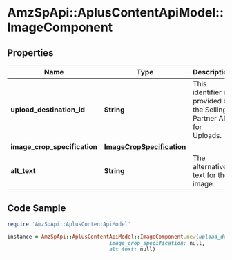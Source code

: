 # AmzSpApi::AplusContentApiModel::ImageComponent

## Properties

Name | Type | Description | Notes
------------ | ------------- | ------------- | -------------
**upload_destination_id** | **String** | This identifier is provided by the Selling Partner API for Uploads. | 
**image_crop_specification** | [**ImageCropSpecification**](ImageCropSpecification.md) |  | 
**alt_text** | **String** | The alternative text for the image. | 

## Code Sample

```ruby
require 'AmzSpApi::AplusContentApiModel'

instance = AmzSpApi::AplusContentApiModel::ImageComponent.new(upload_destination_id: null,
                                 image_crop_specification: null,
                                 alt_text: null)
```


